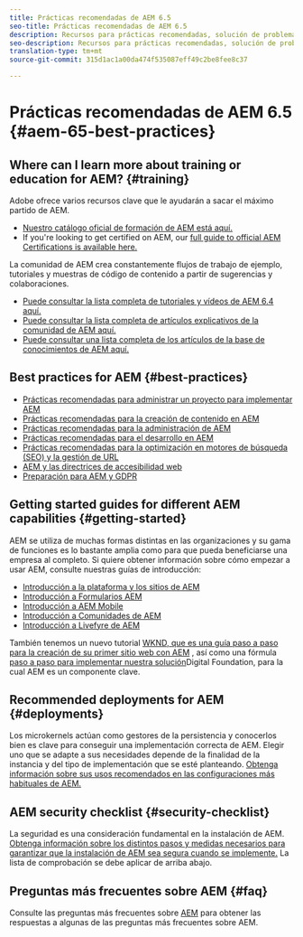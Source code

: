 ```yaml
---
title: Prácticas recomendadas de AEM 6.5
seo-title: Prácticas recomendadas de AEM 6.5
description: Recursos para prácticas recomendadas, solución de problemas y formación para AEM 6.5
seo-description: Recursos para prácticas recomendadas, solución de problemas y formación para AEM 6.5
translation-type: tm+mt
source-git-commit: 315d1ac1a00da474f535087eff49c2be8fee8c37

---
```



# Prácticas recomendadas de AEM 6.5 {#aem-65-best-practices}

## Where can I learn more about training or education for AEM? {#training}

Adobe ofrece varios recursos clave que le ayudarán a sacar el máximo partido de AEM.

* [Nuestro catálogo oficial de formación de AEM está aquí.](https://training.adobe.com/training/current-courses.html#solution=adobeExperienceManager&p=1)
* If you&#39;re looking to get certified on AEM, our [full guide to official AEM Certifications is available here.](https://training.adobe.com/certification/exams.html#p=1&solution=adobeExperienceManager)

La comunidad de AEM crea constantemente flujos de trabajo de ejemplo, tutoriales y muestras de código de contenido a partir de sugerencias y colaboraciones.

* [Puede consultar la lista completa de tutoriales y vídeos de AEM 6.4 aquí.](https://helpx.adobe.com/experience-manager/kt/index/aem-6-5-videos.html)
* [Puede consultar la lista completa de artículos explicativos de la comunidad de AEM aquí.](https://helpx.adobe.com/experience-manager/topics/how-to.html)
* [Puede consultar una lista completa de los artículos de la base de conocimientos de AEM aquí.](https://helpx.adobe.com/experience-manager/kb/index/full_kb_list.html)

## Best practices for AEM {#best-practices}

* [Prácticas recomendadas para administrar un proyecto para implementar AEM](/help/managing/best-practices.md)
* [Prácticas recomendadas para la creación de contenido en AEM](/help/sites-authoring/best-practices.md)
* [Prácticas recomendadas para la administración de AEM](/help/sites-administering/administer-best-practices.md)
* [Prácticas recomendadas para el desarrollo en AEM](/help/sites-developing/best-practices.md)
* [Prácticas recomendadas para la optimización en motores de búsqueda (SEO) y la gestión de URL](/help/managing/seo-and-url-management.md)
* [AEM y las directrices de accesibilidad web](/help/managing/web-accessibility.md) 
* [Preparación para AEM y GDPR](/help/managing/data-protection-and-privacy.md)

## Getting started guides for different AEM capabilities {#getting-started}

AEM se utiliza de muchas formas distintas en las organizaciones y su gama de funciones es lo bastante amplia como para que pueda beneficiarse una empresa al completo. Si quiere obtener información sobre cómo empezar a usar AEM, consulte nuestras guías de introducción:

* [Introducción a la plataforma y los sitios de AEM](/help/sites-deploying/deploy.md#getting-started)
* [Introducción a Formularios AEM](/help/forms/using/introduction-aem-forms.md)
* [Introducción a AEM Mobile](/help/mobile/getting-started-aem-mobile.md)
* [Introducción a Comunidades de AEM](/help/communities/getting-started.md)
* [Introducción a Livefyre de AEM](https://answers.livefyre.com/developers/getting-started/)

También tenemos un nuevo tutorial [WKND, que es una guía paso a paso para la creación de su primer sitio web con AEM](https://docs.adobe.com/content/help/en/experience-manager-learn/getting-started-wknd-tutorial-develop/overview.html) , así como una fórmula [paso a paso para implementar nuestra solución](https://helpx.adobe.com/marketing-cloud/how-to/digital-foundation.html)Digital Foundation, para la cual AEM es un componente clave.

## Recommended deployments for AEM {#deployments}

Los microkernels actúan como gestores de la persistencia y conocerlos bien es clave para conseguir una implementación correcta de AEM. Elegir uno que se adapte a sus necesidades depende de la finalidad de la instancia y del tipo de implementación que se esté planteando. [Obtenga información sobre sus usos recomendados en las configuraciones más habituales de AEM.](/help/sites-deploying/recommended-deploys.md)

## AEM security checklist {#security-checklist}

La seguridad es una consideración fundamental en la instalación de AEM. [Obtenga información sobre los distintos pasos y medidas necesarios para garantizar que la instalación de AEM sea segura cuando se implemente.](/help/sites-administering/security-checklist.md) La lista de comprobación se debe aplicar de arriba abajo.

## Preguntas más frecuentes sobre AEM {#faq}

Consulte las preguntas más frecuentes sobre [AEM](/help/sites-administering/aem-faqs.md) para obtener las respuestas a algunas de las preguntas más frecuentes sobre AEM.
